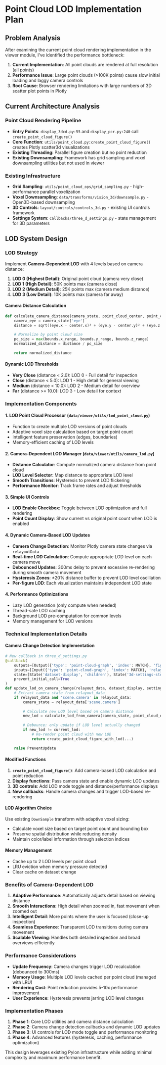 # Point Cloud LOD Implementation Plan

## Problem Analysis

After examining the current point cloud rendering implementation in the viewer module, I've identified the performance bottleneck:

1. **Current Implementation**: All point clouds are rendered at full resolution (all points)
2. **Performance Issue**: Large point clouds (>100K points) cause slow initial loading and laggy camera controls
3. **Root Cause**: Browser rendering limitations with large numbers of 3D scatter plot points in Plotly

## Current Architecture Analysis

### Point Cloud Rendering Pipeline
- **Entry Points**: `display_3dcd.py:55` and `display_pcr.py:240` call `create_point_cloud_figure()`
- **Core Function**: `utils/point_cloud.py:create_point_cloud_figure()` creates Plotly scatter3d visualizations
- **Existing Threading**: Parallel figure creation but no point reduction
- **Existing Downsampling**: Framework has grid sampling and voxel downsampling utilities but not used in viewer

### Existing Infrastructure
- **Grid Sampling**: `utils/point_cloud_ops/grid_sampling.py` - high-performance parallel voxelization
- **Voxel Downsampling**: `data/transforms/vision_3d/downsample.py` - Open3D-based downsampling
- **3D Controls**: `layout/controls/controls_3d.py` - existing UI controls framework
- **Settings System**: `callbacks/three_d_settings.py` - state management for 3D parameters

## LOD System Design

### LOD Strategy
Implement **Camera-Dependent LOD** with 4 levels based on camera distance:
1. **LOD 0 (Highest Detail)**: Original point cloud (camera very close)
2. **LOD 1 (High Detail)**: 50K points max (camera close)
3. **LOD 2 (Medium Detail)**: 25K points max (camera medium distance)
4. **LOD 3 (Low Detail)**: 10K points max (camera far away)

#### Camera Distance Calculation
```python
def calculate_camera_distance(camera_state, point_cloud_center, point_cloud_bounds):
    camera_eye = camera_state['eye']
    distance = sqrt((eye.x - center.x)² + (eye.y - center.y)² + (eye.z - center.z)²)
    
    # Normalize by point cloud size
    pc_size = max(bounds.x_range, bounds.y_range, bounds.z_range)
    normalized_distance = distance / pc_size
    
    return normalized_distance
```

#### Dynamic LOD Thresholds
- **Very Close** (distance < 2.0): LOD 0 - Full detail for inspection
- **Close** (distance < 5.0): LOD 1 - High detail for general viewing  
- **Medium** (distance < 10.0): LOD 2 - Medium detail for overview
- **Far** (distance >= 10.0): LOD 3 - Low detail for context

### Implementation Components

#### 1. LOD Point Cloud Processor (`data/viewer/utils/lod_point_cloud.py`)
- Function to create multiple LOD versions of point clouds
- Adaptive voxel size calculation based on target point count
- Intelligent feature preservation (edges, boundaries)
- Memory-efficient caching of LOD levels

#### 2. Camera-Dependent LOD Manager (`data/viewer/utils/camera_lod.py`)
- **Distance Calculator**: Compute normalized camera distance from point cloud
- **LOD Level Selector**: Map distance to appropriate LOD level
- **Smooth Transitions**: Hysteresis to prevent LOD flickering
- **Performance Monitor**: Track frame rates and adjust thresholds

#### 3. Simple UI Controls
- **LOD Enable Checkbox**: Toggle between LOD optimization and full rendering
- **Point Count Display**: Show current vs original point count when LOD is enabled

#### 4. Dynamic Camera-Based LOD Updates
- **Camera Change Detection**: Monitor Plotly camera state changes via `relayoutData`
- **Real-time LOD Calculation**: Compute appropriate LOD level on each camera move
- **Debounced Updates**: 300ms delay to prevent excessive re-rendering during smooth camera movement
- **Hysteresis Zones**: ±20% distance buffer to prevent LOD level oscillation
- **Per-figure LOD**: Each visualization maintains independent LOD state

#### 4. Performance Optimizations
- Lazy LOD generation (only compute when needed)
- Thread-safe LOD caching 
- Background LOD pre-computation for common levels
- Memory management for LOD versions

### Technical Implementation Details

#### Camera Change Detection Implementation
```python
# New callback in three_d_settings.py
@callback(
    outputs=[Output({'type': 'point-cloud-graph', 'index': MATCH}, 'figure')],
    inputs=[Input({'type': 'point-cloud-graph', 'index': MATCH}, 'relayoutData')],
    state=[State('dataset-display', 'children'), State('3d-settings-store', 'data')],
    prevent_initial_call=True
)
def update_lod_on_camera_change(relayout_data, dataset_display, settings):
    # Extract camera state from relayout_data
    if relayout_data and 'scene.camera' in relayout_data:
        camera_state = relayout_data['scene.camera']
        
        # Calculate new LOD level based on camera distance
        new_lod = calculate_lod_from_camera(camera_state, point_cloud_data)
        
        # Debounce: only update if LOD level actually changed
        if new_lod != current_lod:
            # Re-render point cloud with new LOD
            return create_point_cloud_figure_with_lod(...)
    
    raise PreventUpdate
```

#### Modified Functions
1. **`create_point_cloud_figure()`**: Add camera-based LOD calculation and point reduction
2. **Display functions**: Pass camera state and enable dynamic LOD updates  
3. **3D controls**: Add LOD mode toggle and distance/performance displays
4. **New callbacks**: Handle camera changes and trigger LOD-based re-rendering

#### LOD Algorithm Choice
Use existing `DownSample` transform with adaptive voxel sizing:
- Calculate voxel size based on target point count and bounding box
- Preserve spatial distribution while reducing density
- Maintain color/label information through selection indices

#### Memory Management
- Cache up to 2 LOD levels per point cloud
- LRU eviction when memory pressure detected
- Clear cache on dataset change

### Benefits of Camera-Dependent LOD
1. **Adaptive Performance**: Automatically adjusts detail based on viewing distance
2. **Smooth Interactions**: High detail when zoomed in, fast movement when zoomed out
3. **Intelligent Detail**: More points where the user is focused (close-up inspection)
4. **Seamless Experience**: Transparent LOD transitions during camera movement
5. **Scalable Viewing**: Handles both detailed inspection and broad overviews efficiently

### Performance Considerations
- **Update Frequency**: Camera changes trigger LOD recalculation (debounced to 300ms)
- **Memory Usage**: Multiple LOD levels cached per point cloud (managed with LRU)
- **Rendering Cost**: Point reduction provides 5-10x performance improvement
- **User Experience**: Hysteresis prevents jarring LOD level changes

### Implementation Phases
1. **Phase 1**: Core LOD utilities and camera distance calculation
2. **Phase 2**: Camera change detection callbacks and dynamic LOD updates
3. **Phase 3**: UI controls for LOD mode toggle and performance monitoring
4. **Phase 4**: Advanced features (hysteresis, caching, performance optimization)

This design leverages existing Pylon infrastructure while adding minimal complexity and maximum performance benefit.
